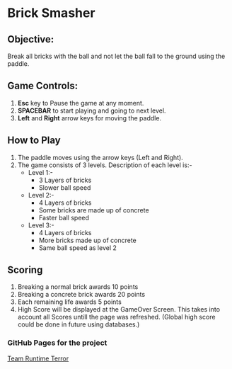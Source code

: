 # Brick Smasher

## Objective:
Break all bricks with the ball and not let the ball fall to the ground using the paddle.

## Game Controls:
1. **Esc** key to Pause the game at any moment.
2. **SPACEBAR** to start playing and going to next level.
3. **Left** and **Right** arrow keys for moving the paddle.

## How to Play
1. The paddle moves using the arrow keys (Left and Right).
2. The game consists of 3 levels. Description of each level is:-
   * Level 1:-
     * 3 Layers of bricks
     * Slower ball speed
   * Level 2:-
     * 4 Layers of bricks
     * Some bricks are made up of concrete
     * Faster ball speed
   * Level 3:-
     * 4 Layers of bricks
     * More bricks made up of concrete
     * Same ball speed as level 2
## Scoring
1. Breaking a normal brick awards 10 points
2. Breaking a concrete brick awards 20 points
3. Each remaining life awards 5 points
4. High Score will be displayed at the GameOver Screen. This takes into account all Scores untill the page was refreshed. (Global high score could be done in future using databases.) 

### GitHub Pages for the project
[Team Runtime Terror](https://codeinex.github.io/DevCom/)